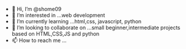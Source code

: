 - 👋 Hi, I’m @shome09
- 👀 I’m interested in ...web development
- 🌱 I’m currently learning ...html,css, javascript, python
- 💞️ I’m looking to collaborate on ...small beginner,intermediate projects based on HTML,CSS,JS and python
- 📫 How to reach me ...

<!---
shome09/shome09 is a ✨ special ✨ repository because its `README.md` (this file) appears on your GitHub profile.
You can click the Preview link to take a look at your changes.
--->

